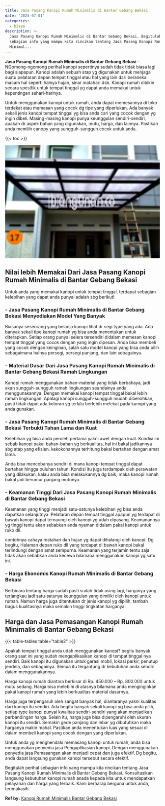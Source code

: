 ```yaml
---
title: Jasa Pasang Kanopi Rumah Minimalis di Bantar Gebang Bekasi
date: '2025-07-01'
categories:
  - biaya
description: >-
  Jasa Pasang Kanopi Rumah Minimalis di Bantar Gebang Bekasi. Begitulah perihal
  sebagian info yang mampu kita rincikan tentang Jasa Pasang Kanopi Rumah
  Minimal...
---
```


**Jasa Pasang Kanopi Rumah Minimalis di Bantar Gebang Bekasi** – NGomong-ngomong perihal kanopi sepertinya sudah tidak tidak biasa lagi bagi siapapun. Kanopi adalah sebuah atap yg digunakan untuk menjaga suatu pelataran depan tempat tinggal atau hal yang lain dari beraneka macam hal seperti halnya hujan, sinar matahari dsb. Kanopi rumah dibikin secara spesifik untuk tempat tinggal yg dapat anda memakai untuk kepentingan sehari-harinya.

Untuk menggunakan kanopi untuk rumah, anda dapat memesannya di toko terdekat atau memesan yang cocok dg tipe yang diperlukan. Ada banyak sekali jenis kanopi tempat tinggal yg bisa anda cari yang cocok dengan yg ingin dibeli. Masing-masing kanopi punya keunggulan sendiri-sendiri, apakah dr aspek bahan yang digunakan, mutu, harga, dan lainnya. Pastikan anda memilih canopy yang sungguh-sungguh cocok untuk anda.

{{< toc >}}

![Jasa Pasang Kanopi Rumah Minimalis di Bantar Gebang Bekasi](/images/harga-kanopi-minimalis-58.png)

## Nilai lebih Memakai Dari Jasa Pasang Kanopi Rumah Minimalis di Bantar Gebang Bekasi

Untuk anda yang memakai kanopi untuk tempat tinggal, terdapat sebagian kelebihan yang dapat anda punyai adalah sbg berikut!

### \- Jasa Pasang Kanopi Rumah Minimalis di Bantar Gebang Bekasi Menyediakan Model Yang Banyak

Biasanya seseorang yang belanja kanopi lihat dr segi type yang ada. Ada banyak sekali tipe kanopi rumah yg bisa anda menentukan untuk diterapkan. Setiap orang punyai selera tersendiri didalam memesan kanopi tempat tinggal yang cocok dengan yang ingin dipesan. Anda bisa membeli yang cocok dengan keinginan, salah satu model kanopi yang bisa anda pilih sebagaimana halnya persegi, persegi panjang, dan lain sebagainya.

### \- Material Dasar Dari Jasa Pasang Kanopi Rumah Minimalis di Bantar Gebang Bekasi Ramah Lingkungan

Kanopi rumah menggunakan bahan-material yang tidak berbahaya, jadi akan sungguh-sungguh ramah lingkungan seandainya anda menggunakannya. Dengan memakai kanopi tempat tinggal bakal lebih ramah lingkungan. Apalagi kanopi sungguh-sungguh mudah dibersihkan, pasti tidak dapat ada kotoran yg terlalu berlebih melekat pada kanopi yang anda gunakan.

### \- Jasa Pasang Kanopi Rumah Minimalis di Bantar Gebang Bekasi Terbukti Tahan Lama dan Kuat

Kelebihan yg bisa anda peroleh pertama yakni awet dengan kuat. Kondisi ini sebab kanopi pakai bahan-bahan yg berkualitas, hal ini bakal jadikannya sbg atap yang efisien. kekokohannya terhitung bakal bertahan dengan amat lama.

Anda bisa mencobanya sendiri di mana kanopi tempat tinggal dapat bertahan hingga puluhan tahun. Kondisi itu juga terdampak oleh perawatan yang dilakukan, kalau anda bisa melakukannya dg baik, maka kanopi rumah bakal jadi berumur panjang mutunya.

### \- Keamanan Tinggi Dari Jasa Pasang Kanopi Rumah Minimalis di Bantar Gebang Bekasi

Keamanan yang tinggi menjadi satu-satunya kelebihan yg bisa anda dapatkan selanjutnya. Pelataran depan tempat tinggal apapun yg terdapat di bawah kanopi dapat ternaungi oleh kanopi yg udah dipasang. Keamanannya yg tinggi tentu akan sebabkan anda nyaman didalam pakai kanopi untuk ruko dll.

contohnya cahaya matahari dan hujan yg dapat dihalangi oleh kanopi. Dg begitu, Halaman depan ruko dll yang terdapat di bawah kanopi bakal terlindungi dengan amat sempurna. Keamanan yang terjamin tentu saja tidak akan sebabkan anda kecewa bilamana menggunakan kanopi yg satu ini.

### \- Harga Ekonomis Kanopi Rumah Minimalis di Bantar Gebang Bekasi

Berbicara tentang harga sudah pasti sudah tidak asing lagi, harganya yang terjangkau jadi satu-satunya keunggulan yang dimiliki oleh kanopi untuk rumah. Namun harga juga ditentukan dr jenis kanopi yg dipilih, tambah bagus kualitasnya maka semakin tinggi tingkatan harganya.

## Harga dan Jasa Pemasangan Kanopi Rumah Minimalis di Bantar Gebang Bekasi

{{< table-tables table="table2" >}}

Apakah tempat tinggal anda udah menggunakan kanopi? begitu banyak orang saat ini yang sudah mengaplikasikan kanopi di tempat tinggal nya sendiri. Baik kanopi itu digunakan untuk garasi mobil, lokasi parkir, penutup jendela, dan sebagainya. Semua itu tergantung dr kebutuhan anda sendiri dalam menggunakannya.

Harga kanopi rumah diantara berkisar di Rp. 450.000 – Rp. 800.000 untuk mutu sedang. Harga bisa melebihi di atasnya bilamana anda menginginkan pakai kanopi rumah yang lebih berkualitas material dasarnya.

Harga juga terpengaruh oleh sangat banyak hal, diantaranya yakni kualitas dari kanopi itu sendiri. Ada begitu banyak sekali kanopi yg bisa anda pilih, setiap type kanopi punyai kwalitas sendiri-sendiri yang akan menjadikan perbandingan harga. Selain itu, harga juga bisa dipengaruhi oleh ukuran kanopi itu sendiri. Semakin gede panjang dan lebar yg dibutuhkan maka harganya makin mahal. Pastikan anda menentukan luas yang sesuai di dalam membeli kanopi yang cocok dengan yang diperlukan.

Untuk anda yg menghendaki memasang kanopi untuk rumah, anda bisa menggunakan penyedia jasa Pengaplikasian kanopi. Dengan menggunakan penyedia jasa Pemasangan akan menjadi cepat dan juga efektif. Dg begitu, anda dapat langsung gunakan kanopi tersebut secara efektif.

Begitulah perihal sebagian info yang mampu kita rincikan tentang Jasa Pasang Kanopi Rumah Minimalis di Bantar Gebang Bekasi. Konsultasikan langsung kebutuhan kanopi rumah anada kepada kita untuk mendapatkan pelayanan dan harga yang terbaik. Kami berharap berguna untuk anda, terimakasih.

**Ref by:**  [Kanopi Rumah Minimalis Bantar Gebang Bekasi](https://id.wikipedia.org/wiki/Kanopi)
